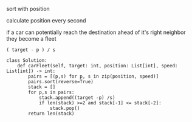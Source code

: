 
sort with position

calculate position every second

if a car can potentially reach the destination ahead of it's right neighbor
they become a fleet
```
( target - p ) / s
```

```
class Solution:
    def carFleet(self, target: int, position: List[int], speed: List[int]) -> int:
        pairs = [(p,s) for p, s in zip(position, speed)]
        pairs.sort(reverse=True)
        stack = []
        for p,s in pairs:
            stack.append((target -p) /s)
            if len(stack) >=2 and stack[-1] <= stack[-2]:
                stack.pop()
        return len(stack)

```